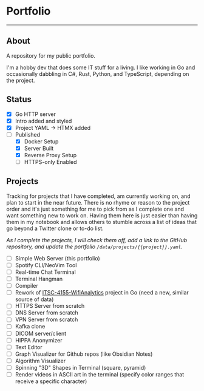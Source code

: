 # Portfolio
---

## About

A repository for my public portfolio.

I'm a hobby dev that does some IT stuff for a living. I like working in Go and occasionally dabbling in C#, Rust, Python, and TypeScript, depending on the project.

## Status

- [x] Go HTTP server
- [x] Intro added and styled
- [x] Project YAML -> HTMX added
- [ ] Published
  - [x] Docker Setup
  - [x] Server Built
  - [x] Reverse Proxy Setup
  - [ ] HTTPS-only Enabled

## Projects

Tracking for projects that I have completed, am currently working on, and plan to start in the near future. There is no rhyme or reason to the project order and it's just something for me to pick from as I complete one and want something new to work on. Having them here is just easier than having them in my notebook and allows others to stumble across a list of ideas that go beyond a Twitter clone or to-do list. 

_As I complete the projects, I will check them off, add a link to the GitHub repository, and update the portfolio `/data/projects/{{project}}.yaml`._

- [ ] Simple Web Server (this portfolio)
- [ ] Spotify CLI/NeoVim Tool
- [ ] Real-time Chat Terminal
- [ ] Terminal Hangman
- [ ] Compiler
- [ ] Rework of [ITSC-4155-WifiAnalytics](https://github.com/chrisgbradley/ITSC4155-WiFiAnalytics) project in Go (need a new, similar source of data)
- [ ] HTTPS Server from scratch
- [ ] DNS Server from scratch
- [ ] VPN Server from scratch
- [ ] Kafka clone
- [ ] DICOM server/client
- [ ] HIPPA Anonymizer
- [ ] Text Editor
- [ ] Graph Visualizer for Github repos (like Obsidian Notes)
- [ ] Algorithm Visualizer
- [ ] Spinning "3D" Shapes in Terminal (square, pyramid)
- [ ] Render videos in ASCII art in the terminal (specify color ranges that receive a specific character)
